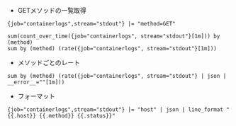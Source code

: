- GETメソッドの一覧取得

```
{job="containerlogs",stream="stdout"} |= "method=GET"
```

```
sum(count_over_time({job="containerlogs", stream="stdout"}[1m])) by (method)
sum by (method) (rate({job="containerlogs", stream="stdout"}[1m]))
```

- メソッドごとのレート
```
sum by (method) (rate({job="containerlogs", stream="stdout"} | json | __error__=""[1m]))
```

- フォーマット
```
{job="containerlogs",stream="stdout"} |= "host" | json | line_format "{{.host}} {{.method}} {{.status}}"
```
